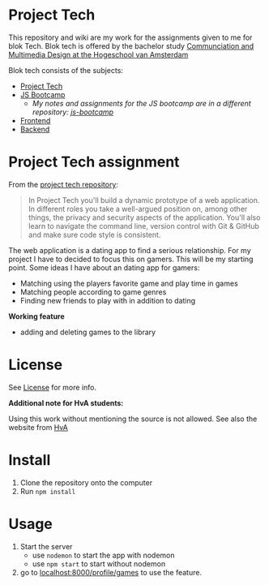 # Project Tech
This repository and wiki are my work for the assignments given to me for blok Tech. Blok tech is offered by the bachelor study [Communciation and Multimedia Design at the Hogeschool van Amsterdam](https://www.cmd-amsterdam.nl)

Blok tech consists of the subjects:
* [Project Tech](https://github.com/cmda-bt/pt-course-18-19)
* [JS Bootcamp](https://github.com/cmda-bt/js-bootcamp-18-19)
	* *My notes and assignments for the JS bootcamp are in a different repository: [js-bootcamp](https://github.com/iSirThijs/js-bootcamp)*
* [Frontend](https://github.com/cmda-bt/be-course-18-19)
* [Backend](https://github.com/cmda-bt/fe-course-18-19)

# Project Tech assignment
From the [project tech repository](https://github.com/cmda-bt/pt-course-18-19):
>In Project Tech you'll build a dynamic prototype of a web application. In different roles you take a well-argued position on, among other things, the privacy and security aspects of the application. You'll also learn to navigate the command line, version control with Git & GitHub and make sure code style is consistent.

The web application is a dating app to find a serious relationship. For my project I have to decided to focus this on gamers. This will be my starting point. Some ideas I have about an dating app for gamers:

* Matching using the players favorite game and play time in games
* Matching people according to game genres
* Finding new friends to play with in addition to dating

**Working feature**
* adding and deleting games to the library

# License
See [License](https://github.com/iSirThijs/pt-tech/blob/master/LICENSE) for more info.

**Additional note for HvA students:**

Using this work without mentioning the source is not allowed. See also the website from [HvA](https://az.hva.nl/studenten/az-lemmas/studenten/hva-breed/juridische-zaken/fraude-en-plagiaat/fraude-en-plagiaat.html)

# Install
1. Clone the repository onto the computer
2. Run `npm install`

# Usage
1. Start the server
	* use `nodemon` to start the app with nodemon
	* use `npm start` to start without nodemon
2. go to [localhost:8000/profile/games](localhost:8000/profile/games) to use the feature.
